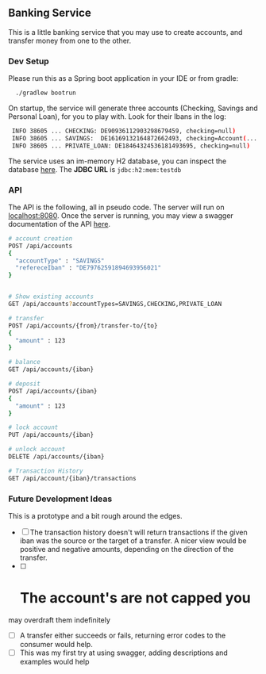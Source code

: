 ## Banking Service
This is a little banking service that you may use to create accounts,
and transfer money from one to the other.

### Dev Setup
Please run this as a Spring boot application in your IDE or from gradle:
```bash
  ./gradlew bootrun
```
On startup, the service will generate three accounts (Checking, Savings and Personal Loan),
for you to play with. Look for their Ibans in the log:
```bash
 INFO 38605 ... CHECKING: DE90936112903298679459, checking=null)
 INFO 38605 ... SAVINGS:  DE16169132164872662493, checking=Account(... iban=DE90936112903298679459))
 INFO 38605 ... PRIVATE_LOAN: DE18464324536181493695, checking=null)
```
The service uses an im-memory H2 database, you can inspect the database [here](http://localhost:8080/h2-console/).
The **JDBC URL** is `jdbc:h2:mem:testdb`


### API
The API is the following, all in pseudo code.
The server will run on [localhost:8080](http://localhost:8080).
Once the server is running, you may view a swagger documentation of the API [here](http://localhost:8080/swagger-ui.html). 

```Bash
# account creation
POST /api/accounts
{
  "accountType" : "SAVINGS"
  "refereceIban" : "DE79762591894693956021"
}


# Show existing accounts
GET /api/accounts?accountTypes=SAVINGS,CHECKING,PRIVATE_LOAN

# transfer
POST /api/accounts/{from}/transfer-to/{to}
{
  "amount" : 123
}

# balance
GET /api/accounts/{iban}

# deposit
POST /api/accounts/{iban} 
{
  "amount" : 123
}

# lock account
PUT /api/accounts/{iban}

# unlock account
DELETE /api/accounts/{iban}

# Transaction History
GET /api/account/{iban}/transactions
```

### Future Development Ideas
This is a prototype and a bit rough around the edges. 
* [ ] The transaction history doesn't will return transactions if the given iban was the source or the target of a transfer. 
      A nicer view would be positive and negative amounts, depending on the direction of the transfer.
* [ ] # The account's are not capped you
may overdraft them indefinitely
* [ ] A transfer either succeeds or fails, returning error codes to the consumer would help.
* [ ] This was my first try at using swagger, adding descriptions and examples would help
